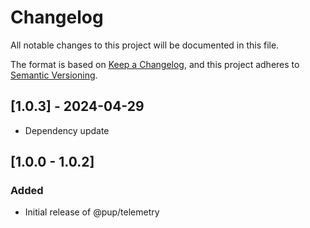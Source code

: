# Changelog

All notable changes to this project will be documented in this file.

The format is based on [Keep a Changelog](https://keepachangelog.com/en/1.1.0/),
and this project adheres to
[Semantic Versioning](https://semver.org/spec/v2.0.0.html).

## [1.0.3] - 2024-04-29

- Dependency update

## [1.0.0 - 1.0.2]

### Added

- Initial release of @pup/telemetry

